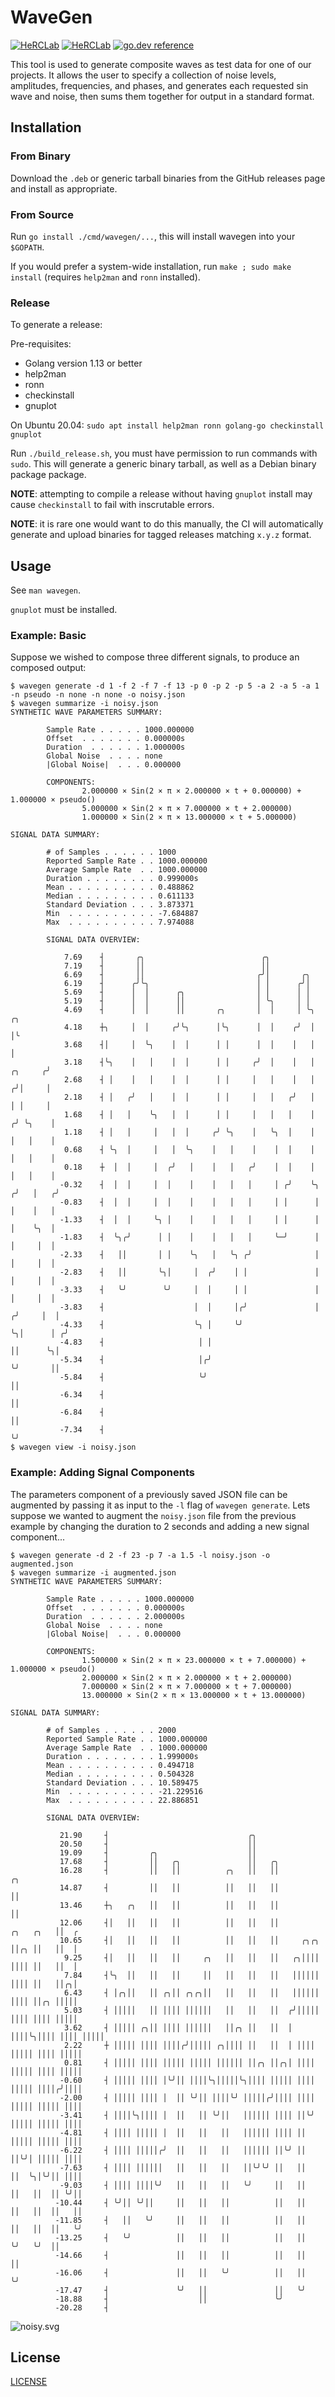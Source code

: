 # WaveGen

[![HeRCLab](https://circleci.com/gh/HeRCLab/wavegen.svg?style=svg)](https://app.circleci.com/pipelines/github/HeRCLab/wavegen?branch=master) [![HeRCLab](https://goreportcard.com/badge/github.com/HeRCLab/wavegen)](https://goreportcard.com/report/github.com/HeRCLab/wavegen) [![go.dev reference](https://img.shields.io/badge/go.dev-reference-007d9c?logo=go&logoColor=white&style=flat-square)](https://pkg.go.dev/github.com/herclab/wavegen)

This tool is used to generate composite waves as test data for one of our
projects. It allows the user to specify a collection of noise levels,
amplitudes, frequencies, and phases, and generates each requested sin wave and
noise, then sums them together for output in a standard format.

## Installation

### From Binary

Download the `.deb` or generic tarball binaries from the GitHub releases page
and install as appropriate.

### From Source

Run `go install ./cmd/wavegen/...`, this will install wavegen into your
`$GOPATH`.

If you would prefer a system-wide installation, run `make ; sudo make install`
(requires `help2man` and `ronn` installed).

### Release

To generate a release:

Pre-requisites:
* Golang version 1.13 or better
* help2man
* ronn
* checkinstall
* gnuplot

On Ubuntu 20.04: `sudo apt install help2man ronn golang-go checkinstall gnuplot`

Run `./build_release.sh`, you must have permission to run commands with `sudo`.
This will generate a generic binary tarball, as well as a Debian binary package
package.

**NOTE**: attempting to compile a release without having `gnuplot` install may
cause `checkinstall` to fail with inscrutable errors.

**NOTE**: it is rare one would want to do this manually, the CI will
automatically generate and upload binaries for tagged releases matching `x.y.z`
format.

## Usage

See `man wavegen`.

`gnuplot` must be installed.

### Example: Basic

Suppose we wished to compose three different signals, to produce an composed
output:

```
$ wavegen generate -d 1 -f 2 -f 7 -f 13 -p 0 -p 2 -p 5 -a 2 -a 5 -a 1 -n pseudo -n none -n none -o noisy.json
$ wavegen summarize -i noisy.json
SYNTHETIC WAVE PARAMETERS SUMMARY:

        Sample Rate . . . . . 1000.000000
        Offset  . . . . . . . 0.000000s
        Duration  . . . . . . 1.000000s
        Global Noise  . . . . none
        |Global Noise|  . . . 0.000000

        COMPONENTS:
                2.000000 × Sin(2 × π × 2.000000 × t + 0.000000) + 1.000000 × pseudo()
                5.000000 × Sin(2 × π × 7.000000 × t + 2.000000)
                1.000000 × Sin(2 × π × 13.000000 × t + 5.000000)

SIGNAL DATA SUMMARY:

        # of Samples . . . . . . 1000
        Reported Sample Rate . . 1000.000000
        Average Sample Rate  . . 1000.000000
        Duration . . . . . . . . 0.999000s
        Mean . . . . . . . . . . 0.488862
        Median . . . . . . . . . 0.611133
        Standard Deviation . . . 3.873371
        Min  . . . . . . . . . . -7.684887
        Max  . . . . . . . . . . 7.974088

        SIGNAL DATA OVERVIEW:

            7.69    ┤       ╭╮                          ╭╮
            7.19    ┤       ││                          ││
            6.69    ┤       ││                         ╭╯│       ╭╮
            6.19    ┤      ╭╯╰╮                        │ │      ╭╯│
            5.69    ┤      │  │      ╭╮                │ │      │ │
            5.19    ┤      │  │      ││                │ ╰╮     │ │
            4.69    ┤      │  │      ││       ╭╮       │  │     │ ╰╮              ╭╮
            4.18    ┼╮     │  │     ╭╯╰╮      │╰╮      │  │    ╭╯  │              │╰
            3.68    ┤│     │  ╰╮    │  │      │ │      │  │    │   │              │
            3.18    ┤╰╮    │   │    │  │      │ │     ╭╯  │    │   │      ╭╮     ╭╯
            2.68    ┤ │    │   │    │  │      │ │     │   │    │   │     ╭╯│     │
            2.18    ┤ │   ╭╯   │    │  │      │ │     │   │   ╭╯   │     │ │     │
            1.68    ┤ │   │    ╰╮   │  │      │ │     │   │   │    │    ╭╯ ╰╮    │
            1.18    ┤ │   │     │   │  │     ╭╯ ╰╮    │   ╰╮  │    │    │   │    │
            0.68    ┤ ╰╮  │     │   │  ╰╮    │   │    │    │  │    │    │   │    │
            0.18    ┼  │  │     │  ╭╯   │    │   │   ╭╯    │  │    │    │   │    │
           -0.32    ┤  │  │     │  │    │    │   │   │     │ ╭╯    ╰╮  ╭╯   │   ╭╯
           -0.83    ┤  │  │     │  │    │    │   │   │     │ │      │  │    │   │
           -1.33    ┤  │  │     ╰╮ │    │    │   │   │     │ │      │  │    ╰╮  │
           -1.83    ┤  ╰╮╭╯      │ │    │    │   │   │     ╰─╯      │  │     │  │
           -2.33    ┤   ││       │ │    ╰╮   │   ╰╮ ╭╯              │  │     │  │
           -2.83    ┤   ││       ╰╮│     │  ╭╯    │ │               │  │     │  │
           -3.33    ┤   ╰╯        ╰╯     │  │     │ │               │  │     │  │
           -3.83    ┤                    │  │     │╭╯               │ ╭╯     │  │
           -4.33    ┤                    ╰╮ │     ╰╯                ╰╮│      │ ╭╯
           -4.83    ┤                     │ │                        ││      ╰╮│
           -5.34    ┤                     │╭╯                        ╰╯       ││
           -5.84    ┤                     ╰╯                                  ││
           -6.34    ┤                                                         ││
           -6.84    ┤                                                         ││
           -7.34    ┤                                                         ╰╯
$ wavegen view -i noisy.json
```

### Example: Adding Signal Components

The parameters component of a previously saved JSON file can be augmented by
passing it as input to the `-l` flag of `wavegen generate`. Lets suppose we
wanted to augment the `noisy.json` file from the previous example by changing
the duration to 2 seconds and adding a new signal component...

```
$ wavegen generate -d 2 -f 23 -p 7 -a 1.5 -l noisy.json -o augmented.json
$ wavegen summarize -i augmented.json
SYNTHETIC WAVE PARAMETERS SUMMARY:

        Sample Rate . . . . . 1000.000000
        Offset  . . . . . . . 0.000000s
        Duration  . . . . . . 2.000000s
        Global Noise  . . . . none
        |Global Noise|  . . . 0.000000

        COMPONENTS:
                1.500000 × Sin(2 × π × 23.000000 × t + 7.000000) + 1.000000 × pseudo()
                2.000000 × Sin(2 × π × 2.000000 × t + 2.000000)
                7.000000 × Sin(2 × π × 7.000000 × t + 7.000000)
                13.000000 × Sin(2 × π × 13.000000 × t + 13.000000)

SIGNAL DATA SUMMARY:

        # of Samples . . . . . . 2000
        Reported Sample Rate . . 1000.000000
        Average Sample Rate  . . 1000.000000
        Duration . . . . . . . . 1.999000s
        Mean . . . . . . . . . . 0.494718
        Median . . . . . . . . . 0.504328
        Standard Deviation . . . 10.589475
        Min  . . . . . . . . . . -21.229516
        Max  . . . . . . . . . . 22.886851

        SIGNAL DATA OVERVIEW:

           21.90     ┤                               ╭╮
           20.50     ┤                               ││
           19.09     ┤         ╭╮                    ││
           17.68     ┤         ││   ╭╮               ││   ╭╮
           16.28     ┤         ││   ││          ╭╮   ││   ││                    ╭╮
           14.87     ┤         ││   ││          ││   ││   ││                    ││
           13.46     ┼╮   ╭╮   ││   ││          ││   ││   ││                    ││
           12.06     ┤│   ││   ││   ││          ││   ││   ││          ╭╮   ╭╮   ││  ╭
           10.65     ┤│   ││   ││   ││          ││   ││   ││     ╭╮╭╮ ││╭╮ ││   ││  │
            9.25     ┤│   ││   ││   ││     ╭╮   ││   ││   ││   ╭╮││││ ││││ ││   ││  │
            7.84     ┤╰╮  ││   ││   ││     ││   ││   ││   ││   ││││││ ││││ ││   ││╭╮│
            6.43     ┤ │╭╮││   ││ ╭╮││ ╭╮╭╮││   ││   ││   ││   ││││││ ││││ ││╭╮ │││││
            5.03     ┤ │││││   ││ ││││ ││││││   ││   ││   ││  ╭╯│││││ ││││ ││││ │││││
            3.62     ┤ │││││ ╭╮││ ││││ ││││││   ││╭╮ ││   ││  │ ││││╰╮││││ ││││ │││││
            2.22     ┼ │││││ ││││ ││││╭╯│││││ ╭╮││││ ││   ││  │ ││││ │││││ ││││ │││││
            0.81     ┤ │││││ ││││ │││││ │││││ ││││││ ││╭╮ ││╭╮│ ││││ │││││ ││││ │││││
           -0.60     ┤ │││││ ││││ │╰╯││ ││││╰╮│││││╰╮││││ │││││ ││││ │││││ ││││╭╯││││
           -2.00     ┤ │││││ ││││ │  ││ ╰╯││ ││││╰╯ │││││╭╯││││ ││││ │││││ │││││ ││││
           -3.41     ┤ ││││╰╮││││ │  ││   ││ ╰╯││   ││││││ ││││ ││╰╯ │││││ │││││ ││││
           -4.81     ┤ ││││ │││││ │  ││   ││   ││   ││││││ ││││ ││   │││││ │││││ ││││
           -6.22     ┤ ││││ │││││╭╯  ││   ││   ││   ││││││ ││╰╯ ││   ││╰╯│ │││││ ││││
           -7.63     ┤ ││││ ││││││   ││   ││   ││   ││╰╯╰╯ ││   ││   ││  ╰╮│╰╯││ ││││
           -9.03     ┤ ││││ ││││╰╯   ││   ││   ││   ╰╯     ││   ││   ││   ││  ││ ╰╯││
          -10.44     ┤ ╰╯││ ╰╯││     ││   ││   ││          ││   ││   ││   ││  ││   ││
          -11.85     ┤   ││   ╰╯     ││   ││   ││          ││   ││   ││   ││  ││   ╰╯
          -13.25     ┤   ╰╯          ││   ││   ││          ││   ││   ╰╯   ╰╯  ││
          -14.66     ┤               ││   ││   ││          ││   ││            ││
          -16.06     ┤               ││   ││   ╰╯          ││   ││            ╰╯
          -17.47     ┤               ╰╯   ││               ││   ╰╯
          -18.88     ┤                    ││               ╰╯
          -20.28     ┤
```

![noisy.svg](./noisy.svg)

## License

[LICENSE](./LICENSE)

